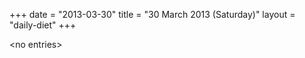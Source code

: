 +++
date = "2013-03-30"
title = "30 March 2013 (Saturday)"
layout = "daily-diet"
+++


\<no entries\>

